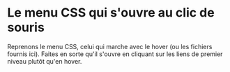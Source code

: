 # Le menu CSS qui s'ouvre au clic de souris
Reprenons le menu CSS, celui qui marche avec le hover (ou les fichiers fournis ici). 
Faites en sorte qu'il s'ouvre en cliquant sur les liens de premier niveau plutôt qu'en hover.